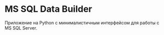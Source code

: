 # MS SQL Data Builder

Приложение на Python с минималистичным интерфейсом для работы с MS SQL Server.
